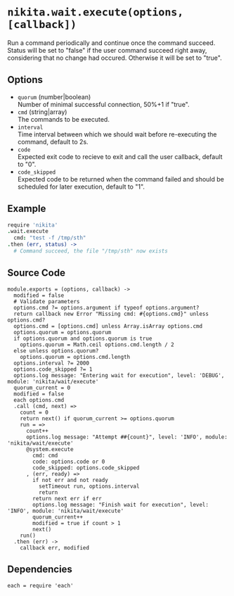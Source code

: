 
# `nikita.wait.execute(options, [callback])`

Run a command periodically and continue once the command succeed. Status will be
set to "false" if the user command succeed right away, considering that no
change had occured. Otherwise it will be set to "true".   

## Options  

*   `quorum` (number|boolean)    
    Number of minimal successful connection, 50%+1 if "true".   
*   `cmd` (string|array)   
    The commands to be executed.    
*   `interval`   
    Time interval between which we should wait before re-executing the command,
    default to 2s.   
*   `code`   
    Expected exit code to recieve to exit and call the user callback, default to "0".   
*   `code_skipped`   
    Expected code to be returned when the command failed and should be scheduled
    for later execution, default to "1".   

## Example

```coffee
require 'nikita'
.wait.execute
  cmd: "test -f /tmp/sth"
.then (err, status) ->
  # Command succeed, the file "/tmp/sth" now exists
```

## Source Code

    module.exports = (options, callback) ->
      modified = false
      # Validate parameters
      options.cmd ?= options.argument if typeof options.argument?
      return callback new Error "Missing cmd: #{options.cmd}" unless options.cmd?
      options.cmd = [options.cmd] unless Array.isArray options.cmd
      options.quorum = options.quorum
      if options.quorum and options.quorum is true  
        options.quorum = Math.ceil options.cmd.length / 2
      else unless options.quorum?
        options.quorum = options.cmd.length
      options.interval ?= 2000
      options.code_skipped ?= 1
      options.log message: "Entering wait for execution", level: 'DEBUG', module: 'nikita/wait/execute'
      quorum_current = 0
      modified = false
      each options.cmd
      .call (cmd, next) =>
        count = 0
        return next() if quorum_current >= options.quorum
        run = =>
          count++
          options.log message: "Attempt ##{count}", level: 'INFO', module: 'nikita/wait/execute'
          @system.execute
            cmd: cmd
            code: options.code or 0
            code_skipped: options.code_skipped
          , (err, ready) =>
            if not err and not ready
              setTimeout run, options.interval
              return
            return next err if err
            options.log message: "Finish wait for execution", level: 'INFO', module: 'nikita/wait/execute'
            quorum_current++
            modified = true if count > 1
            next()
        run()
      .then (err) ->
        callback err, modified

## Dependencies

    each = require 'each'
